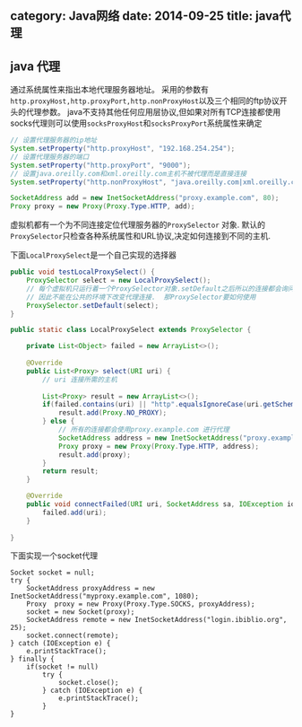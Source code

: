 category: Java网络
date: 2014-09-25
title: java代理
---
## java 代理
通过系统属性来指出本地代理服务器地址。 采用的参数有`http.proxyHost,http.proxyPort,http.nonProxyHost`以及三个相同的ftp协议开头的代理参数。 java不支持其他任何应用层协议,但如果对所有TCP连接都使用socks代理则可以使用`socksProxyHost`和`socksProxyPort`系统属性来确定
```java
// 设置代理服务器的ip地址
System.setProperty("http.proxyHost", "192.168.254.254");
// 设置代理服务器的端口
System.setProperty("http.proxyPort", "9000");
// 设置java.oreilly.com和xml.oreilly.com主机不被代理而是直接连接
System.setProperty("http.nonProxyHost", "java.oreilly.com|xml.oreilly.com");

SocketAddress add = new InetSocketAddress("proxy.example.com", 80);
Proxy proxy = new Proxy(Proxy.Type.HTTP, add);
```

虚拟机都有一个为不同连接定位代理服务器的`ProxySelector` 对象. 默认的`ProxySelector`只检查各种系统属性和URL协议,决定如何连接到不同的主机. 

下面`LocalProxySelect`是一个自己实现的选择器
```java
public void testLocalProxySelect() {
	ProxySelector select = new LocalProxySelect();
	// 每个虚拟机只运行着一个ProxySelector对象.setDefault之后所以的连接都会询问这个代理
	// 因此不能在公共的环境下改变代理连接.  那ProxySelector要如何使用
	ProxySelector.setDefault(select);
}

public static class LocalProxySelect extends ProxySelector {

	private List<Object> failed = new ArrayList<>();
	
	@Override
	public List<Proxy> select(URI uri) {
		// uri 连接所需的主机
		
		List<Proxy> result = new ArrayList<>();
		if(failed.contains(uri) || "http".equalsIgnoreCase(uri.getScheme())) {
			result.add(Proxy.NO_PROXY);
		} else {
			// 所有的连接都会使用proxy.example.com 进行代理
			SocketAddress address = new InetSocketAddress("proxy.example.com", 8000);
			Proxy proxy = new Proxy(Proxy.Type.HTTP, address);
			result.add(proxy);
		}
		return result;
	}

	@Override
	public void connectFailed(URI uri, SocketAddress sa, IOException ioe) {
		failed.add(uri);
	}
	
}
```
下面实现一个socket代理
```
Socket socket = null;
try {
	SocketAddress proxyAddress = new InetSocketAddress("myproxy.example.com", 1080);
	Proxy  proxy = new Proxy(Proxy.Type.SOCKS, proxyAddress);
	socket = new Socket(proxy);
	SocketAddress remote = new InetSocketAddress("login.ibiblio.org", 25);
	socket.connect(remote);
} catch (IOException e) {
	e.printStackTrace();
} finally {
	if(socket != null)
		try {
			socket.close();
		} catch (IOException e) {
			e.printStackTrace();
		}
}
```

